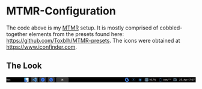 # MTMR-Configuration

The code above is my [MTMR](https://github.com/Toxblh/MTMR) setup. It is mostly comprised of cobbled-together elements from the presets found here: https://github.com/Toxblh/MTMR-presets. The icons were obtained at https://www.iconfinder.com.

## The Look

<p align="center">
<img src="https://github.com/mkthalmann/MTMR-setup/blob/master/touchbar.jpg">
</p>